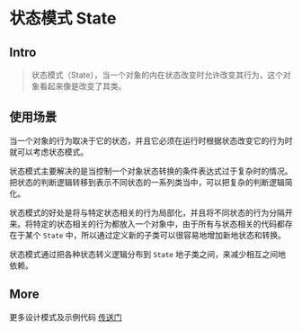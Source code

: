 # 状态模式 State

## Intro

> 状态模式（State），当一个对象的内在状态改变时允许改变其行为，这个对象看起来像是改变了其类。

## 使用场景

当一个对象的行为取决于它的状态，并且它必须在运行时根据状态改变它的行为时就可以考虑状态模式。

状态模式主要解决的是当控制一个对象状态转换的条件表达式过于复杂时的情况。把状态的判断逻辑转移到表示不同状态的一系列类当中，可以把复杂的判断逻辑简化。

状态模式的好处是将与特定状态相关的行为局部化，并且将不同状态的行为分隔开来。将特定的状态相关的行为都放入一个对象中，由于所有与状态相关的代码都存在于某个 `State` 中，所以通过定义新的子类可以很容易地增加新地状态和转换。

状态模式通过把各种状态转义逻辑分布到 `State` 地子类之间，来减少相互之间地依赖。

## More

更多设计模式及示例代码 [传送门](https://github.com/WeihanLi/DesignPatterns)
